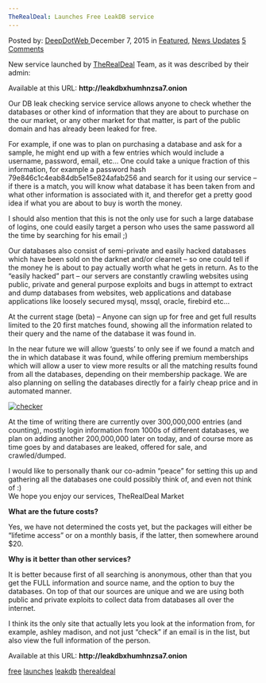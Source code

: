```yaml
---
TheRealDeal: Launches Free LeakDB service
---
```

<article class="post-listing post-12491 post type-post status-publish format-standard has-post-thumbnail hentry  tag-free tag-launches tag-leakdb tag-therealdeal">
<div class="post-inner">
<span>Posted by: <a href="https://www.deepdotweb.com/author/admin/" title="">DeepDotWeb </a></span>
<span>December 7, 2015</span>
<span>in <a href="https://www.deepdotweb.com/category/deepdot-news/" rel="category tag">Featured</a>, <a href="https://www.deepdotweb.com/category/news-updates/" rel="category tag">News Updates</a></span>
<span><a href="https://www.deepdotweb.com/2015/12/07/new-therealdeal-db-leak-checker/#comments">5 Comments</a></span>


<p>New service launched by <a href="https://www.deepdotweb.com/marketplace-directory/listing/therealdeal-market/">TheRealDeal</a> Team, as it was described by their admin:</p>
<p>Available at this URL: <strong>http://leakdbxhumhnzsa7.onion</strong></p>
<p>Our DB leak checking service service allows anyone to check whether the databases or other kind of information that they are about to purchase on the our market, or any other market for that matter, is part of the public domain and has already been leaked for free.</p>
<p>For example, if one was to plan on purchasing a database and ask for a sample, he might end up with a few entries which would include a username, password, email, etc&#8230; One could take a unique fraction of this information, for example a password hash 79e846c1c4eab84db5e15e824afab256 and search for it using our service – if there is a match, you will know what database it has been taken from and what other information is associated with it, and therefor get a pretty good idea if what you are about to buy is worth the money.</p>
<p>I should also mention that this is not the only use for such a large database of logins, one could easily target a person who uses the same password all the time by searching for his email ;)</p>
<p>Our databases also consist of semi-private and easily hacked databases which have been sold on the darknet and/or clearnet – so one could tell if the money he is about to pay actually worth what he gets in return. As to the “easily hacked” part – our servers are constantly crawling websites using public, private and general purpose exploits and bugs in attempt to extract and dump databases from websites, web applications and database applications like loosely secured mysql, mssql, oracle, firebird etc&#8230;</p>
<p>At the current stage (beta) &#8211; Anyone can sign up for free and get full results limited to the 20 first matches found, showing all the information related to their query and the name of the database it was found in.</p>
<p>In the near future we will allow &#8216;guests&#8217; to only see if we found a match and the in which database it was found, while offering premium memberships which will allow a user to view more results or all the matching results found from all the databases, depending on their membership package. We are also planning on selling the databases directly for a fairly cheap price and in automated manner.</p>
<p><a href="/imgs/2015/12/checker.png"><img class="aligncenter wp-image-12492" src="/imgs/2015/12/checker.png" alt="checker" width="1117" height="422" srcset="/imgs/2015/12/checker.png 1617w, /imgs/2015/12/checker-300x113.png 300w, /imgs/2015/12/checker-1024x387.png 1024w" sizes="(max-width: 1117px) 100vw, 1117px"/></a></p>
<p>At the time of writing there are currently over 300,000,000 entries (and counting), mostly login information from 1000s of different databases, we plan on adding another 200,000,000 later on today, and of course more as time goes by and databases are leaked, offered for sale, and crawled/dumped.</p>
<p>I would like to personally thank our co-admin “peace” for setting this up and gathering all the databases one could possibly think of, and even not think of :)<br/>
    We hope you enjoy our services, TheRealDeal Market</p>
<p><strong>What are the future costs?</strong></p>
<p>Yes, we have not determined the costs yet, but the packages will either be &#8220;lifetime access&#8221; or on a monthly basis, if the latter, then somewhere around $20.</p>
<p><strong>Why is it better than other services?</strong></p>
<p>It is better because first of all searching is anonymous, other than that you get the FULL information and source name, and the option to buy the databases. On top of that our sources are unique and we are using both public and private exploits to collect data from databases all over the internet.</p>
<p>I think its the only site that actually lets you look at the information from, for example, ashley madison, and not just &#8220;check&#8221; if an email is in the list, but also view the full information of the person.</p>
<p>Available at this URL: <strong>http://leakdbxhumhnzsa7.onion</strong></p>
</div>
<a href="https://www.deepdotweb.com/tag/free/" rel="tag">free</a> <a href="https://www.deepdotweb.com/tag/launches/" rel="tag">launches</a> <a href="https://www.deepdotweb.com/tag/leakdb/" rel="tag">leakdb</a> <a href="https://www.deepdotweb.com/tag/therealdeal/" rel="tag">therealdeal</a></span> <span style="display:none" class="updated">2015-12-07